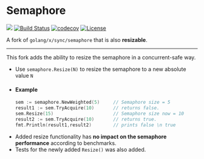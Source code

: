 # Semaphore

[![](https://godoc.org/github.com/sherifabdlnaby/semaphore?status.svg)](http://godoc.org/github.com/sherifabdlnaby/semaphore)
[![Build Status](https://travis-ci.org/sherifabdlnaby/semaphore.svg?branch=master)](https://travis-ci.org/sherifabdlnaby/semaphore)
[![codecov](https://codecov.io/gh/Sherifabdlnaby/semaphore/branch/resizable-semaphore/graph/badge.svg)](https://codecov.io/gh/Sherifabdlnaby/semaphore)
[![License](https://img.shields.io/badge/License-BSD%203--Clause-blue.svg)](https://opensource.org/licenses/BSD-3-Clause)

A fork of `golang/x/sync/semaphore` that is also **resizable**.

----

This fork adds the ability to resize the semaphore in a concurrent-safe way.

- Use `semaphore.Resize(N)` to resize the semaphore to a new absolute value `N`
- #### Example
    ```go
    sem := semaphore.NewWeighted(5)     // Semaphore size = 5
    result1 := sem.TryAcquire(10)       // returns false.
    sem.Resize(15)                      // Semaphore size now = 10
    result2 := sem.TryAcquire(10)       // returns true.
    fmt.Println(result1,result2)        // prints false \n true  
    ```
- Added resize functionality has **no impact on the semaphore performance** according to benchmarks.
- Tests for the newly added `Resize()` was also added.